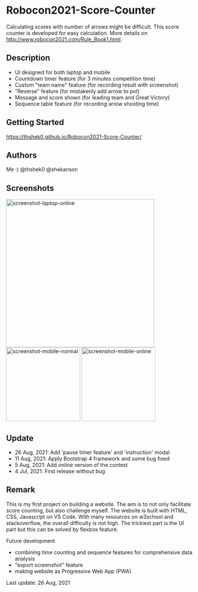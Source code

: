 # Robocon2021-Score-Counter

Calculating scores with number of arrows might be difficult. This score counter is developed for easy calculation. More details on http://www.robocon2021.com/Rule_Book1.html.

## Description

* UI designed for both laptop and mobile
* Countdown timer feature (for 3 minutes competition time)
* Custom "team name" feature (for recording result with screenshot)
* "Reverse" feature (for mistakenly add arrow to pot)
* Message and score shown (for leading team and Great Victory)
* Sequence table feature (for recording arrow shooting time)

## Getting Started

https://thshek0.github.io/Robocon2021-Score-Counter/

## Authors

Me :) @thshek0 @shekanson

## Screenshots
<div style="flex">
  <img src="https://github.com/thshek0/Robocon2021-Score-Counter/blob/main/img/screenshot-laptop-online.png" alt="screenshot-laptop-online" width="400"/>
  <img src="https://github.com/thshek0/Robocon2021-Score-Counter/blob/main/img/screenshot-mobile-normal.png" alt="screenshot-mobile-normal" width="200"/>
  <img src="https://github.com/thshek0/Robocon2021-Score-Counter/blob/main/img/screenshot-mobile-online.png" alt="screenshot-mobile-online" width="200"/>
</div>
  
## Update
- 26 Aug, 2021: Add 'pause timer feature' and 'instruction' modal
- 11 Aug, 2021: Apply Bootstrap 4 framework and some bug fixed
-  5 Aug, 2021: Add online version of the contest
-  4 Jul, 2021: First release without bug

## Remark

This is my first project on building a website. The aim is to not only facilitate score counting, but also challenge myself. The website is built with HTML, CSS, Javascript on VS Code. With many resources on w3school and stackoverflow, the overall difficulty is not high. The trickiest part is the UI part but this can be solved by flexbox feature. 

Future development
* combining time counting and sequence features for comprehensive data analysis
* "export screenshot" feature
* making website as Progressive Web App (PWA)

Last update: 26 Aug, 2021

